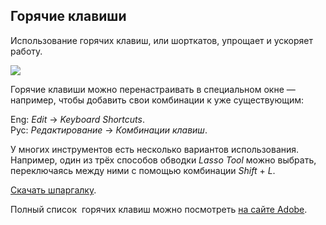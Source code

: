 ## Горячие клавиши

Использование горячих клавиш, или шорткатов, упрощает и ускоряет работу.

![](/img/PSH_81/1665998905__D1_82_D0_B0_D0_B1_D0_BB_D0_B8_D1_86_D0_B0_20_1_.png)

Горячие клавиши можно перенастраивать в специальном окне — например, чтобы добавить свои комбинации к уже существующим:  

Eng: *Edit* → *Keyboard Shortcuts*.  
Рус: *Редактирование* → *Комбинации клавиш*.

У многих инструментов есть несколько вариантов использования. Например, один из трёх способов обводки *Lasso Tool* можно выбрать, переключаясь между ними с помощью комбинации *Shift* + *L*.

[Скачать шпаргалку](https://study.softculture.cc/img/PSH_81/B323_Soft_Culture_Shortcuts_Photoshop.pdf).

Полный список  горячих клавиш можно посмотреть [на сайте Adobe](https://helpx.adobe.com/ru/photoshop/using/default-keyboard-shortcuts.html).